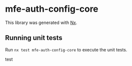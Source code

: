 # mfe-auth-config-core

This library was generated with [Nx](https://nx.dev).

## Running unit tests

Run `nx test mfe-auth-config-core` to execute the unit tests.

test
